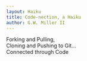 ```yaml
---
layout: Haiku
title: Code-nection, a Haiku
author: G.W. Miller II
---
```


Forking and Pulling,<br>
Cloning and Pushing to Git...<br>
Connected through Code<br>